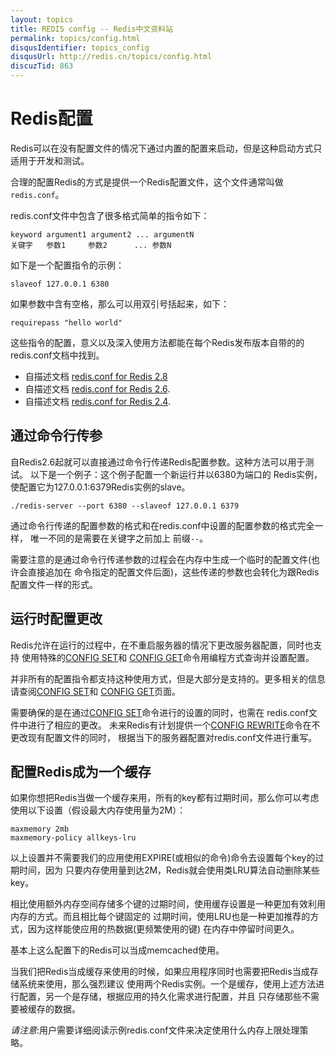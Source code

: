 ```yaml
---
layout: topics
title: REDIS config -- Redis中文资料站
permalink: topics/config.html
disqusIdentifier: topics_config
disqusUrl: http://redis.cn/topics/config.html
discuzTid: 863
---
```


Redis配置
===

Redis可以在没有配置文件的情况下通过内置的配置来启动，但是这种启动方式只适用于开发和测试。

合理的配置Redis的方式是提供一个Redis配置文件，这个文件通常叫做 `redis.conf`。

redis.conf文件中包含了很多格式简单的指令如下：

    keyword argument1 argument2 ... argumentN
	关键字   参数1     参数2      ... 参数N

如下是一个配置指令的示例：

    slaveof 127.0.0.1 6380

如果参数中含有空格，那么可以用双引号括起来，如下：

    requirepass "hello world"

这些指令的配置，意义以及深入使用方法都能在每个Redis发布版本自带的的redis.conf文档中找到。

* 自描述文档 [redis.conf for Redis 2.8](https://raw.githubusercontent.com/antirez/redis/2.8/redis.conf)
* 自描述文档 [redis.conf for Redis 2.6](https://raw.githubusercontent.com/antirez/redis/2.6/redis.conf).
* 自描述文档 [redis.conf for Redis 2.4](https://raw.githubusercontent.com/antirez/redis/2.4/redis.conf).

通过命令行传参
---

自Redis2.6起就可以直接通过命令行传递Redis配置参数。这种方法可以用于测试。 以下是一个例子：这个例子配置一个新运行并以6380为端口的 Redis实例，使配置它为127.0.0.1:6379Redis实例的slave。

    ./redis-server --port 6380 --slaveof 127.0.0.1 6379

通过命令行传递的配置参数的格式和在redis.conf中设置的配置参数的格式完全一样， 唯一不同的是需要在关键字之前加上 前缀`--`。

需要注意的是通过命令行传递参数的过程会在内存中生成一个临时的配置文件(也许会直接追加在 命令指定的配置文件后面)，这些传递的参数也会转化为跟Redis配置文件一样的形式。

运行时配置更改
---

Redis允许在运行的过程中，在不重启服务器的情况下更改服务器配置，同时也支持 使用特殊的[CONFIG SET](/commands/config-set.html)和 [CONFIG GET](/commands/config-get.html)命令用编程方式查询并设置配置。

并非所有的配置指令都支持这种使用方式，但是大部分是支持的。更多相关的信息请查阅[CONFIG SET](/commands/config-set.html)和 [CONFIG GET](/commands/config-get.html)页面。

需要确保的是在通过[CONFIG SET](/commands/config-set.html)命令进行的设置的同时，也需在 redis.conf文件中进行了相应的更改。 未来Redis有计划提供一个[CONFIG REWRITE](/commands/config-rewrite.html)命令在不更改现有配置文件的同时， 根据当下的服务器配置对redis.conf文件进行重写。


配置Redis成为一个缓存
---

如果你想把Redis当做一个缓存来用，所有的key都有过期时间，那么你可以考虑 使用以下设置（假设最大内存使用量为2M）：

    maxmemory 2mb
    maxmemory-policy allkeys-lru

以上设置并不需要我们的应用使用EXPIRE(或相似的命令)命令去设置每个key的过期时间，因为 只要内存使用量到达2M，Redis就会使用类LRU算法自动删除某些key。

相比使用额外内存空间存储多个键的过期时间，使用缓存设置是一种更加有效利用内存的方式。而且相比每个键固定的 过期时间，使用LRU也是一种更加推荐的方式，因为这样能使应用的热数据(更频繁使用的键) 在内存中停留时间更久。

基本上这么配置下的Redis可以当成memcached使用。

当我们把Redis当成缓存来使用的时候，如果应用程序同时也需要把Redis当成存储系统来使用，那么强烈建议 使用两个Redis实例。一个是缓存，使用上述方法进行配置，另一个是存储，根据应用的持久化需求进行配置，并且 只存储那些不需要被缓存的数据。

*请注意*:用户需要详细阅读示例redis.conf文件来决定使用什么内存上限处理策略。
